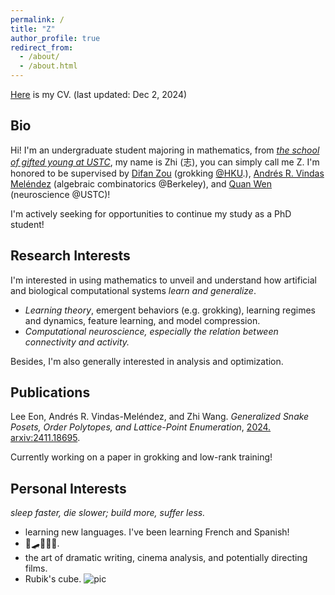```yaml
---
permalink: /
title: "Z"
author_profile: true
redirect_from: 
  - /about/
  - /about.html
---
```


[Here](http://Zhi0467.github.io/files/CV.pdf) is my CV. (last updated: Dec 2, 2024)

Bio
------
Hi! I'm an undergraduate student majoring in mathematics, from [*the school of gifted young at USTC*](http://en.scgy.ustc.edu.cn), my name is Zhi (志), you can simply call me Z. I'm honored to be supervised by [Difan Zou](https://difanzou.github.io) (grokking [@HKU](http://Zhi0467.github.io/files/hku_cer.pdf).), [Andrés R. Vindas Meléndez](https://math.hmc.edu/arvm/) (algebraic combinatorics @Berkeley), and [Quan Wen](http://www.wenlab.org) (neuroscience @USTC)!

I'm actively seeking for opportunities to continue my study as a PhD student!

Research Interests
------
I'm interested in using mathematics to unveil and understand how artificial and biological computational systems *learn and generalize*.
- *Learning theory*, emergent behaviors (e.g. grokking), learning regimes and dynamics, feature learning, and model compression.
- *Computational neuroscience, especially the relation between connectivity and activity.*

Besides, I'm also generally interested in analysis and optimization.

Publications
------
Lee Eon, Andrés R. Vindas-Meléndez, and Zhi Wang. *Generalized Snake Posets, Order Polytopes, and Lattice-Point Enumeration*, [2024. arxiv:2411.18695](https://arxiv.org/abs/2411.18695). 

Currently working on a paper in grokking and low-rank training!

Personal Interests
------
*sleep faster, die slower; build more, suffer less.*
- learning new languages. I've been learning French and Spanish! 
- 🏀🛹🏄🏼🥊.
- the art of dramatic writing, cinema analysis, and potentially directing films.
- Rubik's cube.
![pic](http://Zhi0467.github.io/files/cubing.jpg)
